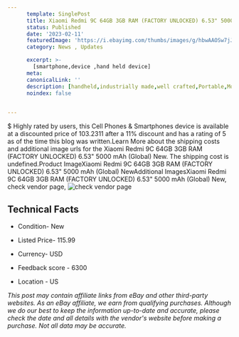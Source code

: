 ```yaml
---
      template: SinglePost
      title: Xiaomi Redmi 9C 64GB 3GB RAM (FACTORY UNLOCKED) 6.53" 5000 mAh (Global) New
      status: Published
      date: '2023-02-11'
      featuredImage: 'https://i.ebayimg.com/thumbs/images/g/hbwAAOSw7jJih80f/s-l225.jpg'
      category: News , Updates

      excerpt: >-
        [smartphone,device ,hand held device]
      meta:
      canonicalLink: ''
      description: [handheld,industrially made,well crafted,Portable,Mobile,Compact,Convenient,Lightweight,Maneuverable,Man-portable,Miniature,Carriable,Hand-held,Light,Holdable,Transportable,Mobile device,Pocket-sized,On-the-go,Wireless,Cordless,Compact size,Convenient size, smartphone,device ,hand held device]
      noindex: false

        
---
```

$
    Highly rated by users, this Cell Phones & Smartphones device is available at a discounted price of 103.2311 after a 11% discount and has a rating of 5 as of the time this blog was written.Learn More about the shipping costs and additional image urls for the Xiaomi Redmi 9C 64GB 3GB RAM (FACTORY UNLOCKED) 6.53" 5000 mAh (Global) New. The shipping cost is undefined.Product ImageXiaomi Redmi 9C 64GB 3GB RAM (FACTORY UNLOCKED) 6.53" 5000 mAh (Global) NewAdditional ImagesXiaomi Redmi 9C 64GB 3GB RAM (FACTORY UNLOCKED) 6.53" 5000 mAh (Global) New, check vendor page, ![check vendor page](https://origin-galleryplus.ebayimg.com/ws/web/325197513180_2_0_1/225x225.jpg,https://origin-galleryplus.ebayimg.com/ws/web/325197513180_3_0_1/225x225.jpg,https://origin-galleryplus.ebayimg.com/ws/web/325197513180_4_0_1/225x225.jpg)
    
    

 ## Technical Facts 



     
      

 - Condition- New 


      

 - Listed Price- 115.99 


      

 - Currency- USD 


      

 - Feedback score - 6300 


      

 - Location - US 


      
      

 *_This post may contain affiliate links from eBay and other third-party websites. As an eBay affiliate, we earn from qualifying purchases. Although we do our best to keep the information up-to-date and accurate, please check the date and all details with the vendor's website before making a purchase. Not all data may be accurate._*



    
    
    
    
    